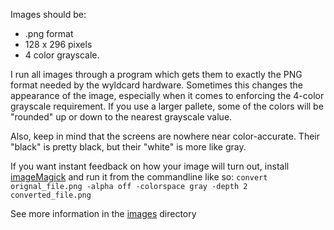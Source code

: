 Images should be:
  - .png format
  - 128 x 296 pixels
  - 4 color grayscale.

I run all images through a program which gets them to exactly the PNG format needed by the wyldcard hardware. Sometimes this changes the appearance of the image, especially when it comes to enforcing the 4-color grayscale requirement. If you use a larger pallete, some of the colors will be "rounded" up or down to the nearest grayscale value.

Also, keep in mind that the screens are nowhere near color-accurate. Their "black" is pretty black, but their "white" is more like gray.


If you want instant feedback on how your image will turn out, install [imageMagick](https://imagemagick.org/) and run it from the commandline like so:
`convert orignal_file.png -alpha off -colorspace gray -depth 2 converted_file.png`

See more information in the [images](images) directory